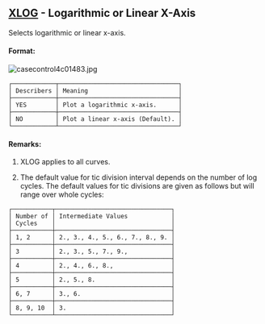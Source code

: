 ## [XLOG](https://nexus.hexagon.com/documentationcenter/bundle/MSC_Nastran_2022.4/page/Nastran_Combined_Book/qrg/casecontrol4c/TOC.XLOG.xhtml) - Logarithmic or Linear X-Axis

Selects logarithmic or linear x-axis.

#### Format:

![casecontrol4c01483.jpg](https://help-be.hexagonmi.com/bundle/MSC_Nastran_2022.4/page/Nastran_Combined_Book/qrg/casecontrol4c/../../../assets/casecontrol4c01483.jpg?_LANG=enus)

```text
┌────────────┬─────────────────────────────────┐
│ Describers │ Meaning                         │
├────────────┼─────────────────────────────────┤
│ YES        │ Plot a logarithmic x-axis.      │
├────────────┼─────────────────────────────────┤
│ NO         │ Plot a linear x-axis (Default). │
└────────────┴─────────────────────────────────┘
```

#### Remarks:

1. XLOG applies to all curves.

2. The default value for tic division interval depends on the number of log cycles. The default values for tic divisions are given as follows but will range over whole cycles:

```text
┌───────────┬────────────────────────────────┐
│ Number of │ Intermediate Values            │
│ Cycles    │                                │
├───────────┼────────────────────────────────┤
│ 1, 2      │ 2., 3., 4., 5., 6., 7., 8., 9. │
├───────────┼────────────────────────────────┤
│ 3         │ 2., 3., 5., 7., 9.,            │
├───────────┼────────────────────────────────┤
│ 4         │ 2., 4., 6., 8.,                │
├───────────┼────────────────────────────────┤
│ 5         │ 2., 5., 8.                     │
├───────────┼────────────────────────────────┤
│ 6, 7      │ 3., 6.                         │
├───────────┼────────────────────────────────┤
│ 8, 9, 10  │ 3.                             │
└───────────┴────────────────────────────────┘
```
